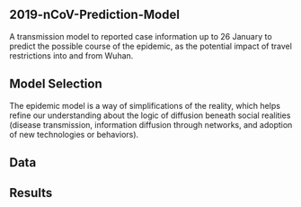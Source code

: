 ## 2019-nCoV-Prediction-Model
A transmission model to reported case information up to 26 January to predict the possible course of the epidemic, as the potential impact of travel restrictions into and from Wuhan.

## Model Selection
The epidemic model is a way of simplifications of the reality, which helps refine our understanding about the logic of diffusion beneath social realities (disease transmission, information diffusion through networks, and adoption of new technologies or behaviors). 

## Data

## Results

